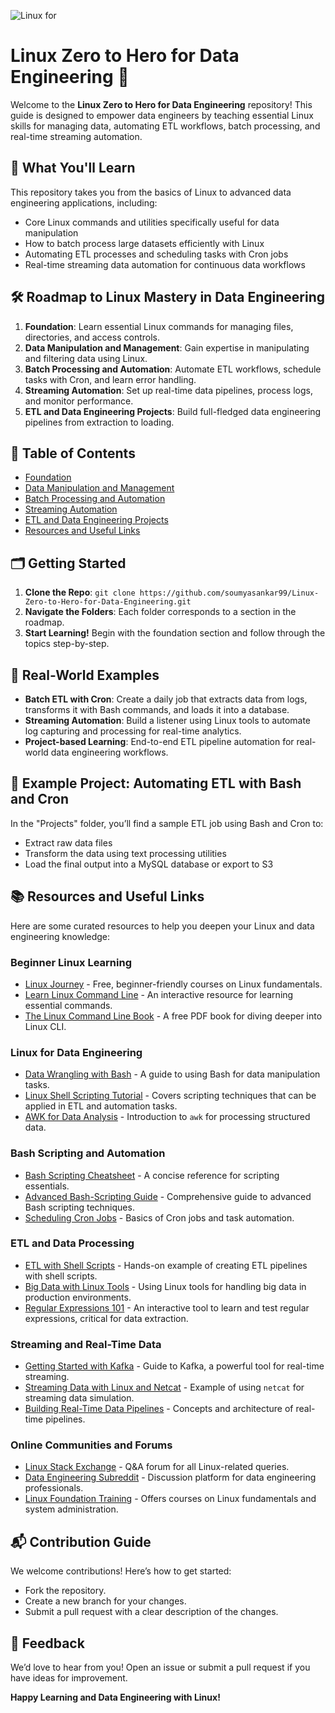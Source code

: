 
![Linux for](https://github.com/user-attachments/assets/81b5431c-bbc4-4b11-be69-853c2b96f3cb)

# Linux Zero to Hero for Data Engineering 🚀

Welcome to the **Linux Zero to Hero for Data Engineering** repository! This guide is designed to empower data engineers by teaching essential Linux skills for managing data, automating ETL workflows, batch processing, and real-time streaming automation.

## 📖 What You'll Learn
This repository takes you from the basics of Linux to advanced data engineering applications, including:
- Core Linux commands and utilities specifically useful for data manipulation
- How to batch process large datasets efficiently with Linux
- Automating ETL processes and scheduling tasks with Cron jobs
- Real-time streaming data automation for continuous data workflows

## 🛠️ Roadmap to Linux Mastery in Data Engineering

1. **Foundation**: Learn essential Linux commands for managing files, directories, and access controls.
2. **Data Manipulation and Management**: Gain expertise in manipulating and filtering data using Linux.
3. **Batch Processing and Automation**: Automate ETL workflows, schedule tasks with Cron, and learn error handling.
4. **Streaming Automation**: Set up real-time data pipelines, process logs, and monitor performance.
5. **ETL and Data Engineering Projects**: Build full-fledged data engineering pipelines from extraction to loading.

## 📝 Table of Contents
- [Foundation](./Foundation)
- [Data Manipulation and Management](./Data-Manipulation-and-Management)
- [Batch Processing and Automation](./Batch-Processing-and-Automation)
- [Streaming Automation](./Streaming-Automation)
- [ETL and Data Engineering Projects](./ETL-and-Data-Engineering-Projects)
- [Resources and Useful Links](#resources-and-useful-links)

## 🗂️ Getting Started

1. **Clone the Repo**: `git clone https://github.com/soumyasankar99/Linux-Zero-to-Hero-for-Data-Engineering.git`
2. **Navigate the Folders**: Each folder corresponds to a section in the roadmap.
3. **Start Learning!** Begin with the foundation section and follow through the topics step-by-step.

## 🌟 Real-World Examples

- **Batch ETL with Cron**: Create a daily job that extracts data from logs, transforms it with Bash commands, and loads it into a database.
- **Streaming Automation**: Build a listener using Linux tools to automate log capturing and processing for real-time analytics.
- **Project-based Learning**: End-to-end ETL pipeline automation for real-world data engineering workflows.

## 🔧 Example Project: Automating ETL with Bash and Cron
In the "Projects" folder, you’ll find a sample ETL job using Bash and Cron to:
- Extract raw data files
- Transform the data using text processing utilities
- Load the final output into a MySQL database or export to S3

## 📚 Resources and Useful Links

Here are some curated resources to help you deepen your Linux and data engineering knowledge:

### Beginner Linux Learning
- [Linux Journey](https://linuxjourney.com/) - Free, beginner-friendly courses on Linux fundamentals.
- [Learn Linux Command Line](https://www.learnlinuxcommand.org/) - An interactive resource for learning essential commands.
- [The Linux Command Line Book](https://linuxcommand.org/tlcl.php) - A free PDF book for diving deeper into Linux CLI.

### Linux for Data Engineering
- [Data Wrangling with Bash](https://www.dataquest.io/blog/data-wrangling-with-bash/) - A guide to using Bash for data manipulation tasks.
- [Linux Shell Scripting Tutorial](https://bash.cyberciti.biz/guide/Main_Page) - Covers scripting techniques that can be applied in ETL and automation tasks.
- [AWK for Data Analysis](https://www.datacamp.com/community/tutorials/awk-tutorial-grep) - Introduction to `awk` for processing structured data.

### Bash Scripting and Automation
- [Bash Scripting Cheatsheet](https://devhints.io/bash) - A concise reference for scripting essentials.
- [Advanced Bash-Scripting Guide](https://tldp.org/LDP/abs/html/) - Comprehensive guide to advanced Bash scripting techniques.
- [Scheduling Cron Jobs](https://opensource.com/article/17/11/how-use-cron-linux) - Basics of Cron jobs and task automation.

### ETL and Data Processing
- [ETL with Shell Scripts](https://medium.com/@abhaykumar007/etl-using-shell-scripting-daf2c85fb4f8) - Hands-on example of creating ETL pipelines with shell scripts.
- [Big Data with Linux Tools](https://www.linux.com/learn/tutorials/managing-big-data-on-linux) - Using Linux tools for handling big data in production environments.
- [Regular Expressions 101](https://regex101.com/) - An interactive tool to learn and test regular expressions, critical for data extraction.

### Streaming and Real-Time Data
- [Getting Started with Kafka](https://kafka.apache.org/quickstart) - Guide to Kafka, a powerful tool for real-time streaming.
- [Streaming Data with Linux and Netcat](https://blog.revolutionanalytics.com/2014/10/real-time-data-streaming-in-r-using-netcat.html) - Example of using `netcat` for streaming data simulation.
- [Building Real-Time Data Pipelines](https://towardsdatascience.com/real-time-data-pipeline-a-deep-dive-46b77e8e5027) - Concepts and architecture of real-time pipelines.

### Online Communities and Forums
- [Linux Stack Exchange](https://unix.stackexchange.com/) - Q&A forum for all Linux-related queries.
- [Data Engineering Subreddit](https://www.reddit.com/r/dataengineering/) - Discussion platform for data engineering professionals.
- [Linux Foundation Training](https://training.linuxfoundation.org/) - Offers courses on Linux fundamentals and system administration.

## 📬 Contribution Guide

We welcome contributions! Here’s how to get started:
- Fork the repository.
- Create a new branch for your changes.
- Submit a pull request with a clear description of the changes.

## 📢 Feedback
We’d love to hear from you! Open an issue or submit a pull request if you have ideas for improvement.

**Happy Learning and Data Engineering with Linux!**


